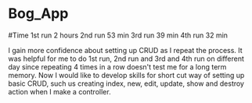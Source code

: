 
# Bog_App


#Time
1st run 2 hours
2nd run 53 min
3rd run 39 min
4th run 32 min

I gain more confidence about setting up CRUD as I repeat the process. It was helpful for me to do 1st run, 2nd run and 3rd and 4th run on different day since repeating 4 times in a row doesn't test me for a long term memory. Now I would like to develop skills for short cut way of setting up basic CRUD, such us creating index, new, edit, update, show and destroy action when I make a controller.
